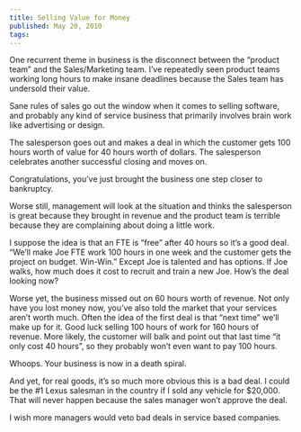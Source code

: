 ```yaml
---
title: Selling Value for Money
published: May 20, 2010
tags: 
---
```


One recurrent theme in business is the disconnect between the “product team” and the Sales/Marketing team. I’ve repeatedly seen product teams working long hours to make insane deadlines because the Sales team has undersold their value.

Sane rules of sales go out the window when it comes to selling software, and probably any kind of service business that primarily involves brain work like advertising or design.

The salesperson goes out and makes a deal in which the customer gets 100 hours worth of value for 40 hours worth of dollars. The salesperson celebrates another successful closing and moves on.

Congratulations, you’ve just brought the business one step closer to bankruptcy.

Worse still, management will look at the situation and thinks the salesperson is great because they brought in revenue and the product team is terrible because they are complaining about doing a little work.

I suppose the idea is that an FTE is “free” after 40 hours so it’s a good deal. “We’ll make Joe FTE work 100 hours in one week and the customer gets the project on budget. Win-Win.” Except Joe is talented and has options. If Joe walks, how much does it cost to recruit and train a new Joe. How’s the deal looking now?

Worse yet, the business missed out on 60 hours worth of revenue. Not only have you lost money now, you’ve also told the market that your services aren’t worth much. Often the idea of the first deal is that “next time” we’ll make up for it. Good luck selling 100 hours of work for 160 hours of revenue. More likely, the customer will balk and point out that last time “it only cost 40 hours”, so they probably won’t even want to pay 100 hours.

Whoops. Your business is now in a death spiral.

And yet, for real goods, it’s so much more obvious this is a bad deal. I could be the #1 Lexus salesman in the country if I sold any vehicle for $20,000. That will never happen because the sales manager won’t approve the deal.

I wish more managers would veto bad deals in service based companies.